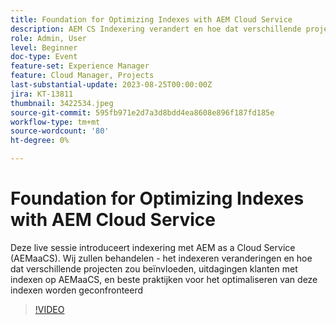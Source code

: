 ```yaml
---
title: Foundation for Optimizing Indexes with AEM Cloud Service
description: AEM CS Indexering verandert en hoe dat verschillende projecten beïnvloedt, krijgen klanten te maken met indexen op AEMaaCS, en beste praktijken voor het optimaliseren van deze indexen
role: Admin, User
level: Beginner
doc-type: Event
feature-set: Experience Manager
feature: Cloud Manager, Projects
last-substantial-update: 2023-08-25T00:00:00Z
jira: KT-13811
thumbnail: 3422534.jpeg
source-git-commit: 595fb971e2d7a3d8bdd4ea8608e896f187fd185e
workflow-type: tm+mt
source-wordcount: '80'
ht-degree: 0%

---
```



# Foundation for Optimizing Indexes with AEM Cloud Service

Deze live sessie introduceert indexering met AEM as a Cloud Service (AEMaaCS). Wij zullen behandelen - het indexeren veranderingen en hoe dat verschillende projecten zou beïnvloeden, uitdagingen klanten met indexen op AEMaaCS, en beste praktijken voor het optimaliseren van deze indexen worden geconfronteerd

>[!VIDEO](https://video.tv.adobe.com/v/3422534/?learn=on)
